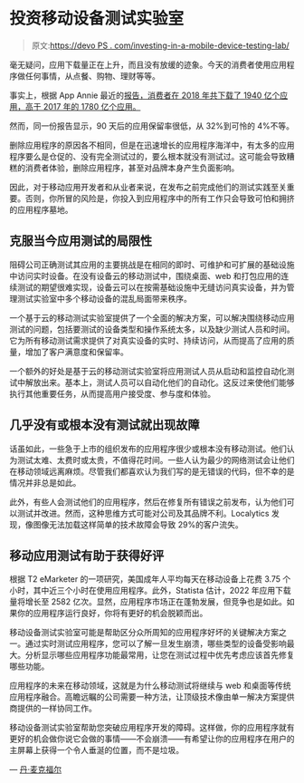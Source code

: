 # 投资移动设备测试实验室

> 原文:[https://devo PS . com/investing-in-a-mobile-device-testing-lab/](https://devops.com/investing-in-a-mobile-device-testing-lab/)

毫无疑问，应用下载量正在上升，而且没有放缓的迹象。今天的消费者使用应用程序做任何事情，从点餐、购物、理财等等。

事实上，根据 App Annie 最近的[报告，消费者在 2018 年共下载了 1940 亿个应用，高于 2017 年的 1780 亿个应用。](https://www.appannie.com/en/go/state-of-mobile-2019/)

然而，同一份报告显示，90 天后的应用保留率很低，从 32%到可怜的 4%不等。

删除应用程序的原因各不相同，但是在迅速增长的应用程序海洋中，有太多的应用程序要么是仓促的、没有完全测试过的，要么根本就没有测试过。这可能会导致糟糕的消费者体验，删除应用程序，甚至对品牌本身产生负面影响。

因此，对于移动应用开发者和从业者来说，在发布之前完成他们的测试实践至关重要。否则，你所冒的风险是，你投入到应用程序中的所有工作只会导致可怕和拥挤的应用程序墓地。

## **克服当今应用测试的局限性**

阻碍公司正确测试其应用的主要挑战是在相同的即时、可维护和可扩展的基础设施中访问实时设备。在没有设备云的移动测试中，围绕桌面、web 和打包应用的连续测试的期望很难实现，设备云可以在按需基础设施中无缝访问真实设备，并为管理测试实验室中多个移动设备的混乱局面带来秩序。

一个基于云的移动测试实验室提供了一个全面的解决方案，可以解决围绕移动应用测试的问题，包括要测试的设备类型和操作系统太多，以及缺少测试人员和时间。它为所有移动测试需求提供了对真实设备的实时、持续访问，从而提高了应用的质量，增加了客户满意度和保留率。

一个额外的好处是基于云的移动测试实验室将应用测试人员从启动和监控自动化测试中解放出来。基本上，测试人员可以自动化他们的自动化。这反过来使他们能够执行其他重要任务，从而提高用户接受度、参与度和体验。

## **几乎没有或根本没有测试就出现故障**

话虽如此，一些急于上市的组织发布的应用程序很少或根本没有移动测试。他们认为测试太难、太费时或太贵，不值得花时间。一些人认为最少的网络测试会让他们在移动领域远离麻烦。尽管我们都喜欢认为我们写的是无错误的代码，但不幸的是情况并非总是如此。

此外，有些人会测试他们的应用程序，然后在修复所有错误之前发布，认为他们可以测试并改进。然而，这种思维方式可能对公司及其品牌不利。Localytics 发现，像图像无法加载这样简单的技术故障会导致 29%的客户流失。

## **移动应用测试有助于获得好评**

根据 T2 eMarketer 的一项研究，美国成年人平均每天在移动设备上花费 3.75 个小时，其中近三个小时在使用应用程序。此外，Statista 估计，2022 年应用下载量将增长至 2582 亿次。显然，应用程序市场正在蓬勃发展，但竞争也是如此。如果你的应用程序运行良好，你将有更好的机会脱颖而出。

移动设备测试实验室可能是帮助区分众所周知的应用程序好坏的关键解决方案之一。通过实时测试应用程序，您可以了解一旦发生崩溃，哪些类型的设备受影响最大。分析显示哪些应用程序功能最常用，让您在测试过程中优先考虑应该首先修复哪些功能。

应用程序的未来在移动领域，这就是为什么移动测试将继续与 web 和桌面等传统应用程序融合。高瞻远瞩的公司需要一种方法，让顶级技术像由单一解决方案提供商提供的一样协同工作。

移动设备测试实验室帮助您突破应用程序开发的障碍。这样做，你的应用程序就有更好的机会做你说它会做的事情——不会崩溃——有希望让你的应用程序在用户的主屏幕上获得一个令人垂涎的位置，而不是垃圾。

— [丹·麦克福尔](https://devops.com/author/dan-mcfall/)
